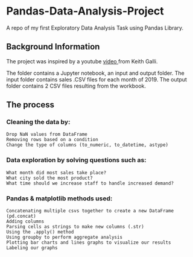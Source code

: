 # Pandas-Data-Analysis-Project
A repo of my first Exploratory Data Analysis Task using Pandas Library.

## Background Information 
The project was inspired by a youtube <a href="https://youtu.be/eMOA1pPVUc4" target="_blank"> video </a> from Keith Galli.

The folder contains a Jupyter notebook, an input and output folder.
The input folder contains sales .CSV files for each month of 2019.
The output folder contains 2 CSV files resulting from the workbook.

## The process

### Cleaning the data by:

    Drop NaN values from DataFrame
    Removing rows based on a condition
    Change the type of columns (to_numeric, to_datetime, astype)

### Data exploration by solving questions such as:
    What month did most sales take place?
    What city sold the most product?
    What time should we increase staff to handle increased demand?

### Pandas & matplotlib methods used:
    Concatenating multiple csvs together to create a new DataFrame (pd.concat)
    Adding columns
    Parsing cells as strings to make new columns (.str)
    Using the .apply() method
    Using groupby to perform aggregate analysis
    Plotting bar charts and lines graphs to visualize our results
    Labeling our graphs


